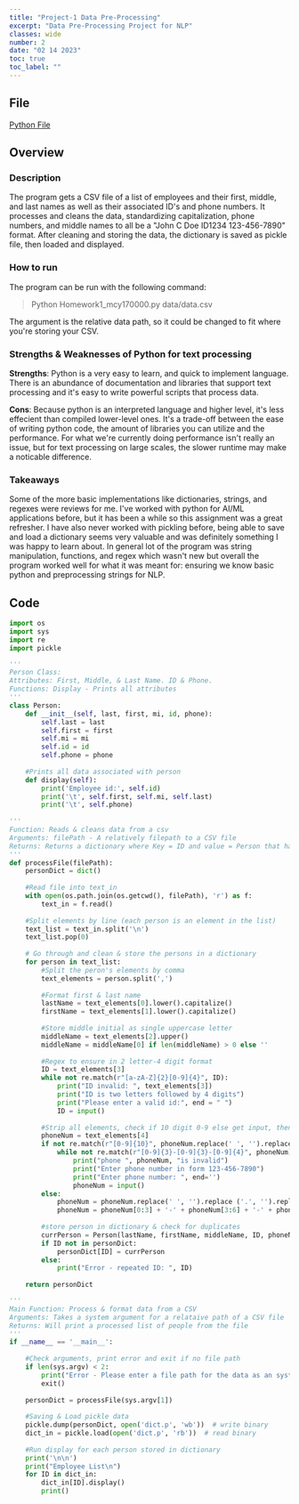 ```yaml
---
title: "Project-1 Data Pre-Processing"
excerpt: "Data Pre-Processing Project for NLP"
classes: wide
number: 2
date: "02 14 2023"
toc: true
toc_label: ""
---
```


## File

[Python File](https://github.com/Myakubek/myakubek.github.io/blob/master/Programs/NLP/Project-1/Homework1_mcy170000.py)

## Overview

### Description  

The program gets a CSV file of a list of employees and their first, middle, and last names as well as their associated ID's and phone numbers.
It processes and cleans the data, standardizing capitalization, phone numbers, and middle names to all be a "John C Doe ID1234 123-456-7890" format.
After cleaning and storing the data, the dictionary is saved as pickle file, then loaded and displayed.  

### How to run  

The program can be run with the following command:

> Python Homework1_mcy170000.py data/data.csv  

The argument is the relative data path, so it could be changed to fit where you're storing your CSV.  

### Strengths & Weaknesses of Python for text processing   

**Strengths**: Python is a very easy to learn, and quick to implement language. There is an abundance of documentation and libraries that support text processing and it's easy to write powerful scripts that process data.    

**Cons**: Because python is an interpreted language and higher level, it's less effecient than compiled lower-level ones. It's a trade-off between the ease of writing python code, the amount of libraries you can utilize and the performance. For what we're currently doing performance isn't really an issue, but for text processing on large scales, the slower runtime may make a noticable difference.

### Takeaways  

Some of the more basic implementations like dictionaries, strings, and regexes were reviews for me. I've worked with python for AI/ML applications before, but it has been a while so this assignment was a great refresher. I have also never worked with pickling before, being able to save and load a dictionary seems very valuable and was definitely something I was happy to learn about. In general lot of the program was string manipulation, functions, and regex which wasn't new but overall the program worked well for what it was meant for: ensuring we know basic python and preprocessing strings for NLP.

## Code

```python
import os
import sys
import re
import pickle

'''
Person Class:
Attributes: First, Middle, & Last Name. ID & Phone.
Functions: Display - Prints all attributes
'''
class Person:
    def __init__(self, last, first, mi, id, phone):
        self.last = last
        self.first = first
        self.mi = mi
        self.id = id
        self.phone = phone
        
    #Prints all data associated with person
    def display(self):
        print('Employee id:', self.id)
        print('\t', self.first, self.mi, self.last)
        print('\t', self.phone)
        
'''
Function: Reads & cleans data from a csv
Arguments: filePath - A relatively filepath to a CSV file
Returns: Returns a dictionary where Key = ID and value = Person that has that ID
'''
def processFile(filePath):
    personDict = dict()
    
    #Read file into text_in
    with open(os.path.join(os.getcwd(), filePath), 'r') as f:
        text_in = f.read()
    
    #Split elements by line (each person is an element in the list)
    text_list = text_in.split('\n')
    text_list.pop(0)
    
    # Go through and clean & store the persons in a dictionary
    for person in text_list:
        #Split the peron's elements by comma
        text_elements = person.split(',')
        
        #Format first & last name
        lastName = text_elements[0].lower().capitalize()
        firstName = text_elements[1].lower().capitalize()
        
        #Store middle initial as single uppercase letter
        middleName = text_elements[2].upper()
        middleName = middleName[0] if len(middleName) > 0 else '' 
        
        #Regex to ensure in 2 letter-4 digit format
        ID = text_elements[3]
        while not re.match(r"[a-zA-Z]{2}[0-9]{4}", ID):
            print("ID invalid: ", text_elements[3])
            print("ID is two letters followed by 4 digits")
            print("Please enter a valid id:", end = " ")
            ID = input()
        
        #Strip all elements, check if 10 digit 0-9 else get input, then format and store
        phoneNum = text_elements[4]
        if not re.match(r"[0-9]{10}", phoneNum.replace(' ', '').replace ('.', '').replace('-', '')):
            while not re.match(r"[0-9]{3}-[0-9]{3}-[0-9]{4}", phoneNum):
                print("phone ", phoneNum, "is invalid")
                print("Enter phone number in form 123-456-7890")
                print("Enter phone number: ", end='')
                phoneNum = input()
        else:
            phoneNum = phoneNum.replace(' ', '').replace ('.', '').replace('-', '')
            phoneNum = phoneNum[0:3] + '-' + phoneNum[3:6] + '-' + phoneNum[6:]
        
        #store person in dictionary & check for duplicates
        currPerson = Person(lastName, firstName, middleName, ID, phoneNum)
        if ID not in personDict:
            personDict[ID] = currPerson
        else:
            print("Error - repeated ID: ", ID)
            
    return personDict

'''
Main Function: Process & format data from a CSV
Arguments: Takes a system argument for a relataive path of a CSV file
Returns: Will print a processed list of people from the file
'''
if __name__ == '__main__':
    
    #Check arguments, print error and exit if no file path
    if len(sys.argv) < 2:
        print("Error - Please enter a file path for the data as an system arg")
        exit()
    
    personDict = processFile(sys.argv[1])
    
    #Saving & Load pickle data
    pickle.dump(personDict, open('dict.p', 'wb'))  # write binary
    dict_in = pickle.load(open('dict.p', 'rb'))  # read binary
    
    #Run display for each person stored in dictionary
    print('\n\n')
    print("Employee List\n")
    for ID in dict_in:
        dict_in[ID].display()
        print()
```
